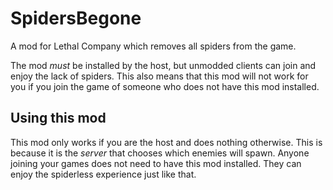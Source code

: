 # SpidersBegone
A mod for Lethal Company which removes all spiders from the game.

The mod *must* be installed by the host, but unmodded clients can join and enjoy the lack of spiders.
This also means that this mod will not work for you if you join the game of someone who does not have
this mod installed.

## Using this mod
This mod only works if you are the host and does nothing otherwise. 
This is because it is the *server* that chooses which enemies will spawn. Anyone joining your games does not need 
to have this mod installed. They can enjoy the spiderless experience just like that.